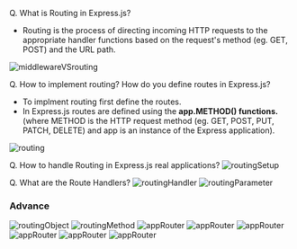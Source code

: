 
Q. What is Routing in Express.js?
- Routing is the process of directing incoming HTTP requests to the appropriate handler functions based on the request's method (eg. GET, POST) and the URL path.

![middlewareVSrouting](diff-middleware-routing.png)

Q. How to implement routing? How do you define routes in Express.js?
- To implment routing first define the routes.
- In Express.js routes are defined using the <b>app.METHOD() functions.</b>(where METHOD is the HTTP request method (eg. GET, POST, PUT, PATCH, DELETE) and app is an instance of the Express application).

![routing](routing.png)

Q. How to handle Routing in Express.js real applications?
![routingSetup](route-setup.png)

Q. What are the Route Handlers?
![routingHandler](route-handler.png)
![routingParameter](route-parameter.png)

### Advance
![routingObject](router-object.png)
![routingMethod](router-method.png)
![appRouter](diff-app-router.png)
![appRouter](express-router-class.png)
![appRouter](routing-application.png)
![appRouter](multiple-route.png)
![appRouter](routing-nesting.png)
![appRouter](routing-nesting-ex.png)